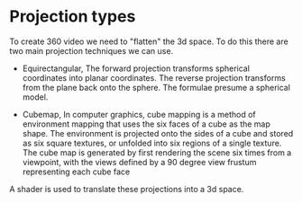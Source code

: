 # Projection types
To create 360 video we need to "flatten" the 3d space. To do this there are two main projection techniques we can use.

- Equirectangular, The forward projection transforms spherical coordinates into planar coordinates. The reverse projection transforms from the plane back onto the sphere. The formulae presume a spherical model.

- Cubemap, In computer graphics, cube mapping is a method of environment mapping that uses the six faces of a cube as the map shape. The environment is projected onto the sides of a cube and stored as six square textures, or unfolded into six regions of a single texture. The cube map is generated by first rendering the scene six times from a viewpoint, with the views defined by a 90 degree view frustum representing each cube face

A shader is used to translate these projections into a 3d space.